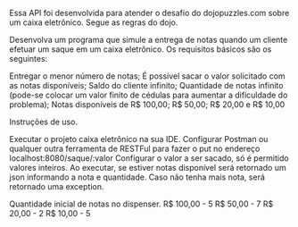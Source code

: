 Essa API foi desenvolvida para atender o desafio do dojopuzzles.com sobre um caixa eletrônico.
Segue as regras do dojo.

Desenvolva um programa que simule a entrega de notas quando um cliente efetuar um saque em um caixa eletrônico. Os requisitos 
básicos são os seguintes:

Entregar o menor número de notas;
É possível sacar o valor solicitado com as notas disponíveis;
Saldo do cliente infinito;
Quantidade de notas infinito (pode-se colocar um valor finito de cédulas para aumentar a dificuldade do problema);
Notas disponíveis de R$ 100,00; R$ 50,00; R$ 20,00 e R$ 10,00

Instruções de uso.

Executar o projeto caixa eletrônico na sua IDE.
Configurar Postman ou qualquer outra ferramenta de RESTFul para fazer o put no endereço 
localhost:8080/saque/:valor
Configurar o valor a ser sacado, só é permitido valores inteiros.
Ao executar, se estiver notas disponível será retornado um json informando a nota e quantidade.
Caso não tenha mais nota, será retornado uma exception.

Quantidade inicial de notas no dispenser.
R$ 100,00 - 5
R$  50,00 - 7
R$  20,00 - 2
R$  10,00 - 5